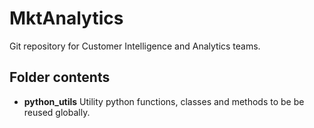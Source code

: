 # MktAnalytics

Git repository for Customer Intelligence and Analytics teams.

## Folder contents
* **python_utils** Utility python functions, classes and methods to be be reused globally.
